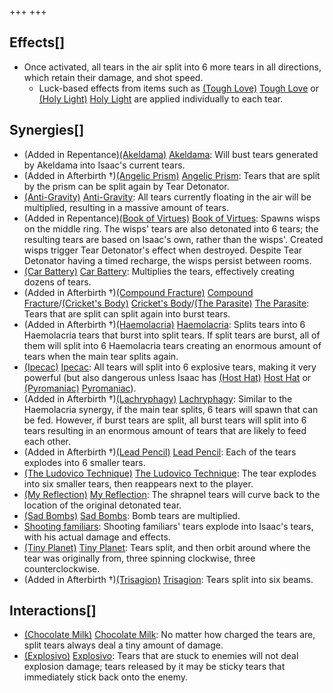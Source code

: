 +++
+++

Effects[]
---------


* Once activated, all tears in the air split into 6 more tears in all directions, which retain their damage, and shot speed.
	+ Luck-based effects from items such as [(Tough Love)](/wiki/Tough_Love "Tough Love") [Tough Love](/wiki/Tough_Love "Tough Love") or [(Holy Light)](/wiki/Holy_Light "Holy Light") [Holy Light](/wiki/Holy_Light "Holy Light") are applied individually to each tear.


Synergies[]
-----------


* (Added in Repentance)[(Akeldama)](/wiki/Akeldama "Akeldama") [Akeldama](/wiki/Akeldama "Akeldama"): Will bust tears generated by Akeldama into Isaac's current tears.
* (Added in Afterbirth †)[(Angelic Prism)](/wiki/Angelic_Prism "Angelic Prism") [Angelic Prism](/wiki/Angelic_Prism "Angelic Prism"): Tears that are split by the prism can be split again by Tear Detonator.
* [(Anti-Gravity)](/wiki/Anti-Gravity "Anti-Gravity") [Anti-Gravity](/wiki/Anti-Gravity "Anti-Gravity"): All tears currently floating in the air will be multiplied, resulting in a massive amount of tears.
* (Added in Repentance)[(Book of Virtues)](/wiki/Book_of_Virtues "Book of Virtues") [Book of Virtues](/wiki/Book_of_Virtues "Book of Virtues"): Spawns wisps on the middle ring. The wisps' tears are also detonated into 6 tears; the resulting tears are based on Isaac's own, rather than the wisps'. Created wisps trigger Tear Detonator's effect when destroyed. Despite Tear Detonator having a timed recharge, the wisps persist between rooms.
* [(Car Battery)](/wiki/Car_Battery "Car Battery") [Car Battery](/wiki/Car_Battery "Car Battery"): Multiplies the tears, effectively creating dozens of tears.
* (Added in Afterbirth †)[(Compound Fracture)](/wiki/Compound_Fracture "Compound Fracture") [Compound Fracture](/wiki/Compound_Fracture "Compound Fracture")/[(Cricket's Body)](/wiki/Cricket%27s_Body "Cricket's Body") [Cricket's Body](/wiki/Cricket%27s_Body "Cricket's Body")/[(The Parasite)](/wiki/The_Parasite "The Parasite") [The Parasite](/wiki/The_Parasite "The Parasite"): Tears that are split can split again into burst tears.
* (Added in Afterbirth †)[(Haemolacria)](/wiki/Haemolacria "Haemolacria") [Haemolacria](/wiki/Haemolacria "Haemolacria"): Splits tears into 6 Haemolacria tears that burst into split tears. If split tears are burst, all of them will split into 6 Haemolacria tears creating an enormous amount of tears when the main tear splits again.
* [(Ipecac)](/wiki/Ipecac "Ipecac") [Ipecac](/wiki/Ipecac "Ipecac"): All tears will split into 6 explosive tears, making it very powerful (but also dangerous unless Isaac has [(Host Hat)](/wiki/Host_Hat "Host Hat") [Host Hat](/wiki/Host_Hat "Host Hat") or [(Pyromaniac)](/wiki/Pyromaniac "Pyromaniac") [Pyromaniac](/wiki/Pyromaniac "Pyromaniac")).
* (Added in Afterbirth †)[(Lachryphagy)](/wiki/Lachryphagy "Lachryphagy") [Lachryphagy](/wiki/Lachryphagy "Lachryphagy"): Similar to the Haemolacria synergy, if the main tear splits, 6 tears will spawn that can be fed. However, if burst tears are split, all burst tears will split into 6 tears resulting in an enormous amount of tears that are likely to feed each other.
* (Added in Afterbirth †)[(Lead Pencil)](/wiki/Lead_Pencil "Lead Pencil") [Lead Pencil](/wiki/Lead_Pencil "Lead Pencil"): Each of the tears explodes into 6 smaller tears.
* [(The Ludovico Technique)](/wiki/The_Ludovico_Technique "The Ludovico Technique") [The Ludovico Technique](/wiki/The_Ludovico_Technique "The Ludovico Technique"): The tear explodes into six smaller tears, then reappears next to the player.
* [(My Reflection)](/wiki/My_Reflection "My Reflection") [My Reflection](/wiki/My_Reflection "My Reflection"): The shrapnel tears will curve back to the location of the original detonated tear.
* [(Sad Bombs)](/wiki/Sad_Bombs "Sad Bombs") [Sad Bombs](/wiki/Sad_Bombs "Sad Bombs"): Bomb tears are multiplied.
* [Shooting familiars](/wiki/Shooting_familiar "Shooting familiar"): Shooting familiars' tears explode into Isaac's tears, with his actual damage and effects.
* [(Tiny Planet)](/wiki/Tiny_Planet "Tiny Planet") [Tiny Planet](/wiki/Tiny_Planet "Tiny Planet"): Tears split, and then orbit around where the tear was originally from, three spinning clockwise, three counterclockwise.
* (Added in Afterbirth †)[(Trisagion)](/wiki/Trisagion "Trisagion") [Trisagion](/wiki/Trisagion "Trisagion"): Tears split into six beams.


Interactions[]
--------------


* [(Chocolate Milk)](/wiki/Chocolate_Milk "Chocolate Milk") [Chocolate Milk](/wiki/Chocolate_Milk "Chocolate Milk"): No matter how charged the tears are, split tears always deal a tiny amount of damage.
* [(Explosivo)](/wiki/Explosivo "Explosivo") [Explosivo](/wiki/Explosivo "Explosivo"): Tears that are stuck to enemies will not deal explosion damage; tears released by it may be sticky tears that immediately stick back onto the enemy.


